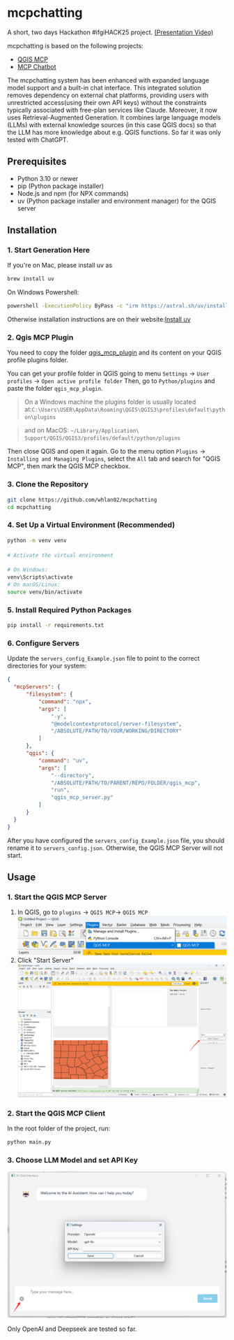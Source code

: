# mcpchatting

A short, two days Hackathon #ifgiHACK25 project. [(Presentation Video)](https://www.youtube.com/watch?v=JkR3NgwAmRc)

mcpchatting is based on the following projects:
- [QGIS MCP](https://github.com/jjsantos01/qgis_mcp)
- [MCP Chatbot](https://github.com/3choff/mcp-chatbot)


The mcpchatting system has been enhanced with expanded language model support and a built-in chat interface. This integrated solution removes dependency on external chat platforms, providing users with unrestricted access(using their own API keys) without the constraints typically associated with free-plan services like Claude.
Moreover, it now uses Retrieval-Augmented Generation. It combines large language models (LLMs) with external knowledge sources (in this case QGIS docs) so that the LLM has more knowledge about e.g. QGIS functions. So far it was only tested with ChatGPT.

## Prerequisites

- Python 3.10 or newer
- pip (Python package installer)
- Node.js and npm (for NPX commands)
- uv (Python package installer and environment manager) for the QGIS server

## Installation

### 1. Start Generation Here
If you're on Mac, please install uv as
```bash
brew install uv
```

On Windows Powershell:
```bash
powershell -ExecutionPolicy ByPass -c "irm https://astral.sh/uv/install.ps1 | iex"
```
Otherwise installation instructions are on their website:[Install uv](https://docs.astral.sh/uv/getting-started/installation/)

### 2. Qgis MCP Plugin
You need to copy the folder [qgis_mcp_plugin](/qgis_mcp_plugin/) and its content on your QGIS profile plugins folder.

You can get your profile folder in QGIS going to menu `Settings` -> `User profiles` -> `Open active profile folder` Then, go to `Python/plugins` and paste the folder `qgis_mcp_plugin`.

> On a Windows machine the plugins folder is usually located at:`C:\Users\USER\AppData\Roaming\QGIS\QGIS3\profiles\default\python\plugins`

> and on MacOS:
`~/Library/Application\ Support/QGIS/QGIS3/profiles/default/python/plugins` 

 Then close QGIS and open it again. Go to the menu option `Plugins` -> `Installing and Managing Plugins`, select the `All` tab and search for "QGIS MCP", then mark the QGIS MCP checkbox.


### 3. Clone the Repository

```bash
git clone https://github.com/whlan02/mcpchatting
cd mcpchatting
```

### 4. Set Up a Virtual Environment (Recommended)

```bash
python -m venv venv

# Activate the virtual environment

# On Windows:
venv\Scripts\activate
# On macOS/Linux:
source venv/bin/activate
```

### 5. Install Required Python Packages

```bash
pip install -r requirements.txt
```



### 6. Configure Servers

Update the `servers_config_Example.json` file to point to the correct directories for your system:
```json
{
  "mcpServers": {
      "filesystem": {
          "command": "npx",
          "args": [
              "-y",
              "@modelcontextprotocol/server-filesystem",
              "/ABSOLUTE/PATH/TO/YOUR/WORKING/DIRECTORY" 
          ]
      },
      "qgis": {
          "command": "uv",
          "args": [
              "--directory",
              "/ABSOLUTE/PATH/TO/PARENT/REPO/FOLDER/qgis_mcp",
              "run",
              "qgis_mcp_server.py"
          ]
      }
  }
}
```
After you have configured the `servers_config_Example.json` file, you should rename it to `servers_config.json`. Otherwise, the QGIS MCP Server will not start.


## Usage

### 1. Start the QGIS MCP Server
1. In QGIS, go to `plugins` -> `QGIS MCP`-> `QGIS MCP`
    ![plugins menu](/images/Screenshot1.png)
2. Click "Start Server"
    ![start server](/images/Screenshot2.png)


### 2. Start the QGIS MCP Client

In the root folder of the project, run:

```bash
python main.py
```
### 3. Choose LLM Model and set API Key

![Settings](/images/Screenshot3.png)


Only OpenAI and Deepseek are tested so far.
